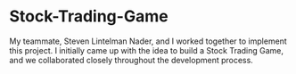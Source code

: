 # Stock-Trading-Game
My teammate, Steven Lintelman Nader, and I worked together to implement this project. I initially came up with the idea to build a Stock Trading Game, and we collaborated closely throughout the development process.
